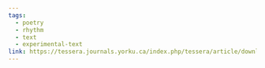 ```yaml
---
tags:
  - poetry
  - rhythm
  - text
  - experimental-text
link: https://tessera.journals.yorku.ca/index.php/tessera/article/download/23556/21765/23945
---
```

